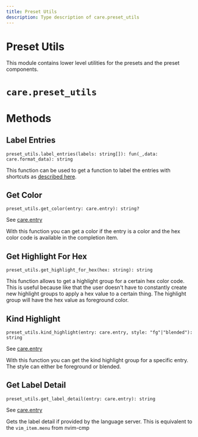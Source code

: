 ```yaml
---
title: Preset Utils
description: Type description of care.preset_utils
---
```


# Preset Utils

This module contains lower level utilities for the presets and the preset components.
# `care.preset_utils`

# Methods

## Label Entries
`preset_utils.label_entries(labels: string[]): fun(_,data: care.format_data): string`

This function can be used to get a function to label the entries with shortcuts as [described
here](/configuration_recipes#labels-and-shortcuts).

## Get Color
`preset_utils.get_color(entry: care.entry): string?`

See [care.entry](/dev/entry)

With this function you can get a color if the entry is a color and the hex color code is available in the
completion item.

## Get Highlight For Hex
`preset_utils.get_highlight_for_hex(hex: string): string`

This function allows to get a highlight group for a certain hex color code. This is useful because like that the
user doesn't have to constantly create new highlight groups to apply a hex value to a certain thing. The
highlight group will have the hex value as foreground color.

## Kind Highlight
`preset_utils.kind_highlight(entry: care.entry, style: "fg"|"blended"): string`

See [care.entry](/dev/entry)

With this function you can get the kind highlight group for a specific entry. The style can either be foreground
or blended.

## Get Label Detail
`preset_utils.get_label_detail(entry: care.entry): string`

See [care.entry](/dev/entry)

Gets the label detail if provided by the language server.
This is equivalent to the `vim_item.menu` from nvim-cmp